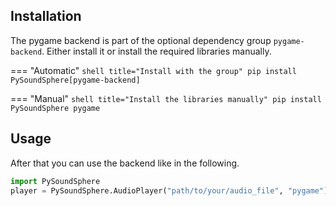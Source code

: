 ## Installation

The pygame backend is part of the optional dependency group `pygame-backend`. Either install it or install the required libraries manually.

=== "Automatic"
    ```shell title="Install with the group"
    pip install PySoundSphere[pygame-backend]
    ```

=== "Manual"
    ```shell title="Install the libraries manually"
    pip install PySoundSphere pygame
    ```

## Usage

After that you can use the backend like in the following.

```python title="Setup pygame backend"
import PySoundSphere
player = PySoundSphere.AudioPlayer("path/to/your/audio_file", "pygame")
```

